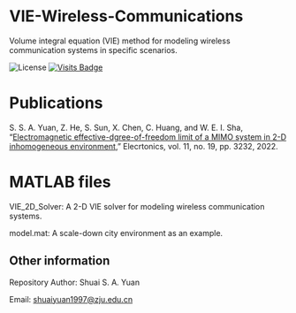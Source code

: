 # VIE-Wireless-Communications
Volume integral equation (VIE) method for modeling wireless communication systems in specific scenarios.

![License](https://img.shields.io/badge/license-GPL3.0-orange)
[![Visits Badge](https://badges.strrl.dev/visits/Shuai-Yuan-1997/VIE-Wireless-Communications
)](https://github.com/Shuai-Yuan-1997/VIE-Wireless-Communications)
# Publications
S. S. A. Yuan, Z. He, S. Sun, X. Chen, C. Huang, and W. E. I. Sha, “[Electromagnetic effective-dgree-of-freedom limit of a MIMO system in 2-D inhomogeneous environment](https://www.mdpi.com/2079-9292/11/19/3232),”
Elecrtonics, vol. 11, no. 19, pp. 3232, 2022.

# MATLAB files
VIE_2D_Solver: A 2-D VIE solver for modeling wireless communication systems.

model.mat: A scale-down city environment as an example.

## Other information
Repository Author: Shuai S. A. Yuan

Email: shuaiyuan1997@zju.edu.cn
